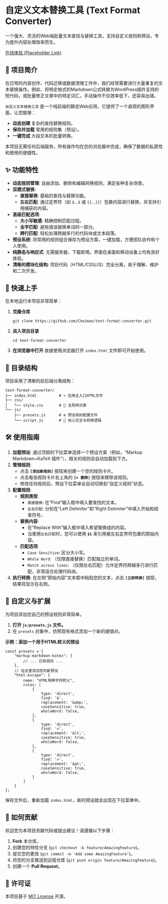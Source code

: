 # 自定义文本替换工具 (Text Format Converter)

一个强大、灵活的Web端批量文本查找与替换工具，支持自定义规则和预设，专为提升内容处理效率而生。

[在线体验 (Placeholder Link)]()

## 📖 项目简介

在日常的内容创作、代码迁移或数据清理工作中，我们经常需要进行大量重复的文本替换操作。例如，将特定格式的Markdown公式转换为WordPress插件支持的短代码，或批量修正文章中的特定词汇。手动操作不仅效率低下，还容易出错。

`自定义文本替换工具` 是一个纯前端的静态Web应用，它提供了一个直观的图形界面，让您能够：

- **动态创建** 复杂的查找替换规则。
- **保存并加载** 常用的规则集（预设）。
- **一键完成** 大段文本的批量转换。

本项目无需任何后端服务，所有操作均在您的浏览器中完成，确保了数据的私密性和使用的便捷性。

## ✨ 功能特性

- **动态规则管理**: 自由添加、删除和编辑转换规则，满足各种复杂场景。
- **双模式替换**:
  - **直接替换**: 基础的查找与替换功能。
  - **左右匹配**: 通过定界符（如 `$`...`$` 或 `{{`...`}}`）包裹内容进行替换，并支持引用捕获的内容。
- **高级匹配选项**:
  - **大小写敏感**: 精确控制匹配过程。
  - **全字匹配**: 避免错误替换单词的一部分。
  - **跨行匹配**: 轻松处理跨越多行的代码块或文本段落。
- **预设系统**: 将常用的规则组合保存为预设方案，一键加载，方便团队协作和个人使用。
- **纯静态与响应式**: 无需服务器，下载即用。界面在桌面和移动设备上均有良好体验。
- **清晰的模块化结构**: 项目代码（HTML/CSS/JS）完全分离，易于理解、维护和二次开发。

## 🚀 快速上手

在本地运行本项目非常简单：

1. **克隆仓库**

   ```
   git clone https://github.com/Choimoe/text-format-converter.git
   ```

2. **进入项目目录**

   ```
   cd text-format-converter
   ```

3. **在浏览器中打开** 直接使用浏览器打开 `index.html` 文件即可开始使用。

## 📁 目录结构

项目采用了清晰的前后端分离结构：

```
text-format-converter/
├── index.html          # ➡️ 应用主入口HTML文件
├── css/
│   └── style.css       # 🎨 全局样式表
└── js/
    ├── presets.js      # ⚙️ 预设规则配置文件
    └── script.js       # 🧠 核心交互与转换逻辑
```

## 🛠️ 使用指南

1. **加载预设**: 通过顶部的下拉菜单选择一个预设方案（例如，“Markup Markdown+KaTeX 插件”），相关的规则会自动加载到下方。
2. **管理规则**:
   - 点击 **`[添加新规则]`** 按钮来创建一个空的规则卡片。
   - 点击每张规则卡片右上角的 **`[× 删除]`** 按钮来移除该规则。
   - 修改任何规则后，预设下拉菜单会自动切换到“自定义规则”状态。
3. **配置规则**:
   - **规则类型**:
     - `直接替换`: 在“Find”输入框中填入要查找的文本。
     - `左右匹配`: 分别在“Left Delimiter”和“Right Delimiter”中填入开始和结束符号。
   - **替换内容**:
     - 在“Replace With”输入框中填入希望替换成的内容。
     - 当使用`左右匹配`时，您可以使用 **`$1`** 来引用被左右定界符包裹的原始内容。
   - **匹配选项**:
     - `Case Sensitive`: 区分大小写。
     - `Whole Word`: （仅限直接替换）匹配独立的单词。
     - `Match across lines`: （仅限左右匹配）允许定界符跨越多行进行匹配，非常适合处理代码块。
4. **执行转换**: 在左侧“原始内容”文本框中粘贴您的文本，点击 **`[立即转换]`** 按钮，结果将显示在右侧。

## 🔧 自定义与扩展

为项目添加您自己的预设规则非常简单。

1. **打开 `js/presets.js` 文件。**
2. 在 `presets` 对象中，仿照现有格式添加一个新的键值对。

**示例：添加一个用于HTML转义的预设**

```
const presets = {
    "markup-markdown-katex": {
        // ... 已有规则 ...
    },
    // 在这里添加您的新预设
    "html-escape": {
        name: "HTML特殊字符转义",
        rules: [
            {
                type: 'direct',
                find: '&',
                replacement: '&amp;',
                caseSensitive: true,
                wholeWord: false,
            },
            {
                type: 'direct',
                find: '<',
                replacement: '&lt;',
                caseSensitive: true,
                wholeWord: false,
            },
            {
                type: 'direct',
                find: '>',
                replacement: '&gt;',
                caseSensitive: true,
                wholeWord: false,
            }
        ]
    }
};
```

保存文件后，重新加载 `index.html`，新的预设就会出现在下拉菜单中。

## 🤝 如何贡献

欢迎您为本项目贡献代码或提出建议！请遵循以下步骤：

1. **Fork** 本仓库。
2. 创建您的特性分支 (`git checkout -b feature/AmazingFeature`)。
3. 提交您的更改 (`git commit -m 'Add some AmazingFeature'`)。
4. 将您的分支推送到远程仓库 (`git push origin feature/AmazingFeature`)。
5. 创建一个 **Pull Request**。

## 📄 许可证

本项目基于 [MIT License](https://opensource.org/licenses/MIT) 开源。